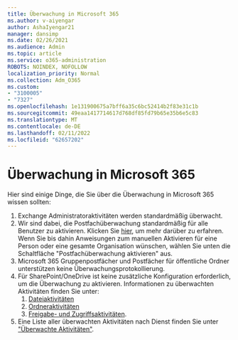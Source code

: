 ```yaml
---
title: Überwachung in Microsoft 365
ms.author: v-aiyengar
author: AshaIyengar21
manager: dansimp
ms.date: 02/26/2021
ms.audience: Admin
ms.topic: article
ms.service: o365-administration
ROBOTS: NOINDEX, NOFOLLOW
localization_priority: Normal
ms.collection: Adm_O365
ms.custom:
- "3100005"
- "7327"
ms.openlocfilehash: 1e131900675a7bff6a35c6bc52414b2f83e31c1b
ms.sourcegitcommit: 49eaa1417714617d768df85fd79b65e35b6e5c83
ms.translationtype: MT
ms.contentlocale: de-DE
ms.lasthandoff: 02/11/2022
ms.locfileid: "62657202"
---
```

# <a name="auditing-in-microsoft-365"></a>Überwachung in Microsoft 365

Hier sind einige Dinge, die Sie über die Überwachung in Microsoft 365 wissen sollten:

1. Exchange Administratoraktivitäten werden standardmäßig überwacht.
1. Wir sind dabei, die Postfachüberwachung standardmäßig für alle Benutzer zu aktivieren. Klicken Sie [hier](https://techcommunity.microsoft.com/t5/Security-Privacy-and-Compliance/Exchange-Mailbox-Auditing-will-be-enabled-by-default/ba-p/215171), um mehr darüber zu erfahren. Wenn Sie bis dahin Anweisungen zum manuellen Aktivieren für eine Person oder eine gesamte Organisation wünschen, wählen Sie unten die Schaltfläche "Postfachüberwachung aktivieren" aus.
1. Microsoft 365 Gruppenpostfächer und Postfächer für öffentliche Ordner unterstützen keine Überwachungsprotokollierung.
1. Für SharePoint/OneDrive ist keine zusätzliche Konfiguration erforderlich, um die Überwachung zu aktivieren. Informationen zu überwachten Aktivitäten finden Sie unter:
    1. [Dateiaktivitäten](https://docs.microsoft.com/office365/securitycompliance/search-the-audit-log-in-security-and-compliance#file-and-page-activities)
    1. [Ordneraktivitäten](https://docs.microsoft.com/office365/securitycompliance/search-the-audit-log-in-security-and-compliance#folder-activities)
    1. [Freigabe- und Zugriffsaktivitäten](https://docs.microsoft.com/office365/securitycompliance/search-the-audit-log-in-security-and-compliance#sharing-and-access-request-activities).
1. Eine Liste aller überwachten Aktivitäten nach Dienst finden Sie unter ["Überwachte Aktivitäten"](https://docs.microsoft.com/office365/securitycompliance/search-the-audit-log-in-security-and-compliance#audited-activities).
